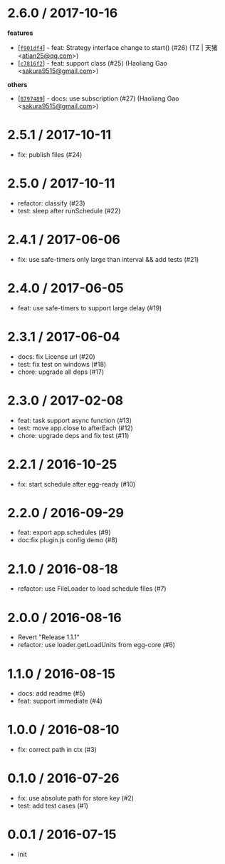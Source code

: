 
2.6.0 / 2017-10-16
==================

**features**
  * [[`f901df4`](http://github.com/eggjs/egg-schedule/commit/f901df4e895d440c9d3bc96e172d3cc87be95255)] - feat: Strategy interface change to start() (#26) (TZ | 天猪 <<atian25@qq.com>>)
  * [[`c7816f2`](http://github.com/eggjs/egg-schedule/commit/c7816f2eb8ca668c92c1671b1d149c78dd73551e)] - feat: support class (#25) (Haoliang Gao <<sakura9515@gmail.com>>)

**others**
  * [[`8797489`](http://github.com/eggjs/egg-schedule/commit/8797489f914a34bf56ecc68575b0b7e490628b5a)] - docs: use subscription (#27) (Haoliang Gao <<sakura9515@gmail.com>>)

2.5.1 / 2017-10-11
==================

  * fix: publish files (#24)

2.5.0 / 2017-10-11
==================

  * refactor: classify (#23)
  * test: sleep after runSchedule (#22)

2.4.1 / 2017-06-06
==================

  * fix: use safe-timers only large than interval && add tests (#21)

2.4.0 / 2017-06-05
==================

  * feat: use safe-timers to support large delay (#19)

2.3.1 / 2017-06-04
==================

  * docs: fix License url (#20)
  * test: fix test on windows (#18)
  * chore: upgrade all deps (#17)

2.3.0 / 2017-02-08
==================

  * feat: task support async function (#13)
  * test: move app.close to afterEach (#12)
  * chore: upgrade deps and fix test (#11)

2.2.1 / 2016-10-25
==================

  * fix: start schedule after egg-ready (#10)

2.2.0 / 2016-09-29
==================

  * feat: export app.schedules (#9)
  * doc:fix plugin.js config demo (#8)

2.1.0 / 2016-08-18
==================

  * refactor: use FileLoader to load schedule files (#7)

2.0.0 / 2016-08-16
==================

  * Revert "Release 1.1.1"
  * refactor: use loader.getLoadUnits from egg-core (#6)

1.1.0 / 2016-08-15
==================

  * docs: add readme (#5)
  * feat: support immediate (#4)

1.0.0 / 2016-08-10
==================

  * fix: correct path in ctx (#3)

0.1.0 / 2016-07-26
==================

  * fix: use absolute path for store key (#2)
  * test: add test cases (#1)

0.0.1 / 2016-07-15
==================

  * init
